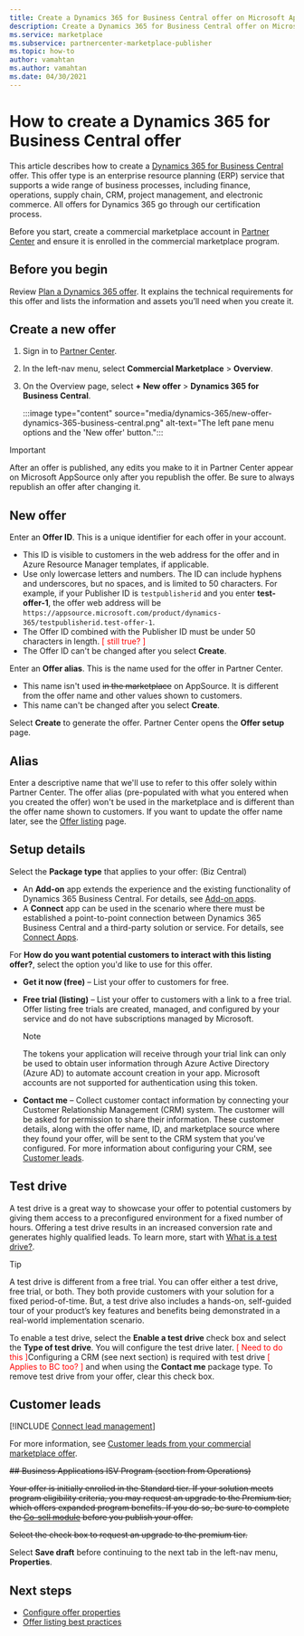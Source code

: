 ```yaml
---
title: Create a Dynamics 365 for Business Central offer on Microsoft AppSource (Azure Marketplace)
description: Create a Dynamics 365 for Business Central offer on Microsoft AppSource (Azure Marketplace).
ms.service: marketplace 
ms.subservice: partnercenter-marketplace-publisher
ms.topic: how-to
author: vamahtan
ms.author: vamahtan
ms.date: 04/30/2021
---
```


# How to create a Dynamics 365 for Business Central offer

This article describes how to create a [Dynamics 365 for Business Central](https://dynamics.microsoft.com/business-central/overview) offer. This offer type is an enterprise resource planning (ERP) service that supports a wide range of business processes, including finance, operations, supply chain, CRM, project management, and electronic commerce. All offers for Dynamics 365 go through our certification process.

Before you start, create a commercial marketplace account in [Partner Center](create-account.md) and ensure it is enrolled in the commercial marketplace program.

## Before you begin

Review [Plan a Dynamics 365 offer](marketplace-dynamics-365.md). It explains the technical requirements for this offer and lists the information and assets you’ll need when you create it.

## Create a new offer

1. Sign in to [Partner Center](https://partner.microsoft.com/dashboard/home).
2. In the left-nav menu, select **Commercial Marketplace** > **Overview**.
3. On the Overview page, select **+ New offer** > **Dynamics 365 for Business Central**.

    :::image type="content" source="media/dynamics-365/new-offer-dynamics-365-business-central.png" alt-text="The left pane menu options and the 'New offer' button.":::

> [!IMPORTANT]
> After an offer is published, any edits you make to it in Partner Center appear on Microsoft AppSource only after you republish the offer. Be sure to always republish an offer after changing it.

## New offer

Enter an **Offer ID**. This is a unique identifier for each offer in your account.

- This ID is visible to customers in the web address for the offer and in Azure Resource Manager templates, if applicable.
- Use only lowercase letters and numbers. The ID can include hyphens and underscores, but no spaces, and is limited to 50 characters. For example, if your Publisher ID is `testpublisherid` and you enter **test-offer-1**, the offer web address will be `https://appsource.microsoft.com/product/dynamics-365/testpublisherid.test-offer-1`.
- The Offer ID combined with the Publisher ID must be under 50 characters in length. <font color="red">[ still true? ]</font>
- The Offer ID can't be changed after you select **Create**.

Enter an **Offer alias**. This is the name used for the offer in Partner Center.

- This name isn't used <strike>in the marketplace</strike> on AppSource. It is different from the offer name and other values shown to customers.
- This name can't be changed after you select **Create**.

Select **Create** to generate the offer. Partner Center opens the **Offer setup** page.

## Alias

Enter a descriptive name that we'll use to refer to this offer solely within Partner Center. The offer alias (pre-populated with what you entered when you created the offer) won't be used in the marketplace and is different than the offer name shown to customers. If you want to update the offer name later, see the [Offer listing](dynamics-365-business-central-offer-listing.md) page.

## Setup details

Select the **Package type** that applies to your offer: (Biz Central)

- An **Add-on** app extends the experience and the existing functionality of Dynamics 365 Business Central. For details, see [Add-on apps](/dynamics365/business-central/dev-itpro/developer/readiness/readiness-add-on-apps).
- A **Connect** app can be used in the scenario where there must be established a point-to-point connection between Dynamics 365 Business Central and a third-party solution or service. For details, see [Connect Apps](/dynamics365/business-central/dev-itpro/developer/readiness/readiness-connect-apps).

For **How do you want potential customers to interact with this listing offer?**, select the option you'd like to use for this offer.

- **Get it now (free)** – List your offer to customers for free.
- **Free trial (listing)** – List your offer to customers with a link to a free trial. Offer listing free trials are created, managed, and configured by your service and do not have subscriptions managed by Microsoft.

    > [!NOTE]
    > The tokens your application will receive through your trial link can only be used to obtain user information through Azure Active Directory (Azure AD) to automate account creation in your app. Microsoft accounts are not supported for authentication using this token.

- **Contact me** – Collect customer contact information by connecting your Customer Relationship Management (CRM) system. The customer will be asked for permission to share their information. These customer details, along with the offer name, ID, and marketplace source where they found your offer, will be sent to the CRM system that you've configured. For more information about configuring your CRM, see [Customer leads](#customer-leads).

## Test drive

A test drive is a great way to showcase your offer to potential customers by giving them access to a preconfigured environment for a fixed number of hours. Offering a test drive results in an increased conversion rate and generates highly qualified leads. To learn more, start with [What is a test drive?](what-is-test-drive.md).

> [!TIP]
> A test drive is different from a free trial. You can offer either a test drive, free trial, or both. They both provide customers with your solution for a fixed period-of-time. But, a test drive also includes a hands-on, self-guided tour of your product’s key features and benefits being demonstrated in a real-world implementation scenario.

To enable a test drive, select the **Enable a test drive** check box and select the **Type of test drive**. You will configure the test drive later. <font color="red">[ Need to do this ]</font>Configuring a CRM (see next section) is required with test drive <font color="red">[ Applies to BC too? ]</font> and when using the **Contact me** package type. To remove test drive from your offer, clear this check box.

## Customer leads

[!INCLUDE [Connect lead management](includes/customer-leads.md)]

For more information, see [Customer leads from your commercial marketplace offer](partner-center-portal/commercial-marketplace-get-customer-leads.md).

<strike>## Business Applications ISV Program (section from Operations)

Your offer is initially enrolled in the Standard tier. If your solution meets program eligibility criteria, you may request an upgrade to the Premium tier, which offers expanded program benefits. If you do so, be sure to complete the [Co-sell module](https://aka.ms/BizAppsISVProgram) before you publish your offer.

Select the check box to request an upgrade to the premium tier.</strike>

Select **Save draft** before continuing to the next tab in the left-nav menu, **Properties**.

## Next steps

- [Configure offer properties](dynamics-365-business-central-properties.md)
- [Offer listing best practices](gtm-offer-listing-best-practices.md)